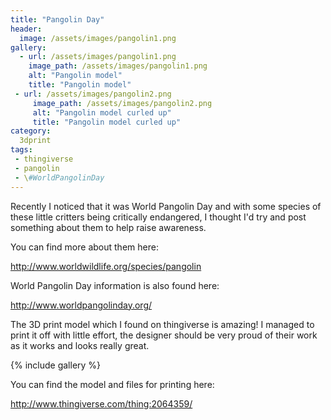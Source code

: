 ```yaml
---
title: "Pangolin Day"
header:
  image: /assets/images/pangolin1.png
gallery:
  - url: /assets/images/pangolin1.png
    image_path: /assets/images/pangolin1.png
    alt: "Pangolin model"
    title: "Pangolin model"
 - url: /assets/images/pangolin2.png
     image_path: /assets/images/pangolin2.png
     alt: "Pangolin model curled up"
     title: "Pangolin model curled up"
category:
  3dprint
tags:
 - thingiverse
 - pangolin
 - \#WorldPangolinDay
---
```


Recently I noticed that it was World Pangolin Day and with some species of these 
little critters being critically endangered, I thought I'd try and post something 
 about them to help raise awareness.

You can find more about them here:

http://www.worldwildlife.org/species/pangolin

World Pangolin Day information is also found here:

http://www.worldpangolinday.org/

The 3D print model which I found on thingiverse is amazing! I managed to print it off
with little effort, the designer should be very proud of their work as it works and 
looks really great. 

{% include gallery %}

You can find the model and files for printing here:

http://www.thingiverse.com/thing:2064359/
